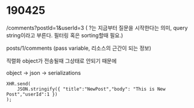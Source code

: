# 190425

/comments?postId=1&userId=3 ( ?는 지금부터 질문을 시작한다는 의미, query string이라고 부른다. 필터링 혹은 sorting할때 필요.)

posts/1/comments (pass variable, 리소스의 근간이 되는 정보)

직렬화 object가 전송될때 그상태로 안되기 때문에 

object -> json -> serializations

```
XHR.send(
    JSON.stringify({ "title":"NewPost","body": "This is New Post","userId":1 })
);
```

 